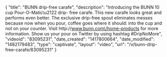 {
    "title": "BUNN drip-free carafe",
    "description": "Introducing the BUNN 10 cup Pour-O-Matic\u2122 drip- free carafe.  This new carafe looks great and performs even better.   The exclusive drip-free spout eliminates messes because now when you pour, coffee goes where it should: into the cup and not on your counter. Visit http:\/\/www.bunn.com\/home-products for more information. Show us your pour on Twitter by using hashtag #DripNoMore",
    "videoid": "83095231",
    "date_created": "1417800664",
    "date_modified": "1482179483",
    "type": "captivate",
    "layout": "video",
    "url": "\/v\/bunn-drip-free-carafe\/83095231"
}